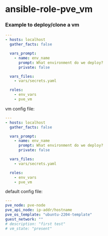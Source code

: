 # ansible-role-pve_vm

### Example to deploy/clone a vm

```yaml
---
- hosts: localhost
  gather_facts: false

  vars_prompt:
    - name: env_name
      prompt: What environment do we deploy?
      private: false

  vars_files:
    - vars/secrets.yaml

  roles:
    - env_vars
    - pve_vm
```


vm config file:
```yaml
---
- hosts: localhost
  gather_facts: false

  vars_prompt:
    - name: env_name
      prompt: What environment do we deploy?
      private: false

  vars_files:
    - vars/secrets.yaml

  roles:
    - env_vars
    - pve_vm
```


default config file:
```yaml
---
pve_node: pve-node
pve_api_node: ip-addr/hostname
pve_os_template: "ubuntu-2204-template"
guest_network: ""
# description: "first test"
# vm_state: "present"
```
